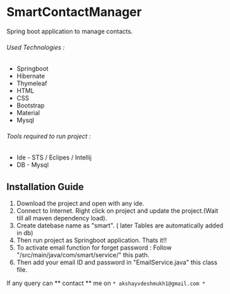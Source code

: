 # SmartContactManager
Spring boot application to manage contacts.

###### Used Technologies : 
 - Springboot
 - Hibernate
 - Thymeleaf
 - HTML
 - CSS
 - Bootstrap
 - Material
 - Mysql
 
###### Tools required to run project :
 - Ide - STS / Eclipes / Intellij
 - DB - Mysql   
  
## Installation Guide
  1. Download the project and open with any ide. 
  2. Connect to Internet. Right click on project and update the project.(Wait till all maven dependency load).
  3. Create datebase name as "smart". ( later Tables are automatically added in db) 
  4. Then run project as Springboot application. Thats it!! 
  5. To activate email function for forget password :
     Follow "/src/main/java/com/smart/service/" this path. 
  6. Then add your email ID and password in "EmailService.java" this class file.

If any query can ** contact ** me on  ``` * akshayvdeshmukh1@gmail.com * ```
